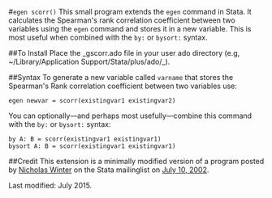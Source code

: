 
#``egen scorr()``
This small program extends the ``egen`` command in Stata. It calculates the Spearman's rank correlation coefficient between two variables using the ``egen`` command and stores it in a new variable. This is most useful when combined with the ``by:`` or ``bysort:`` syntax.

##To Install
Place the \_gscorr.ado file in your user ado directory (e.g, ~/Library/Application Support/Stata/plus/ado/_).

##Syntax
To generate a new variable called ``varname`` that stores the Spearman's Rank correlation coefficient between two variables use:

	egen newvar = scorr(existingvar1 existingvar2)

You can optionally—and perhaps most usefully—combine this command with the ``by:`` or ``bysort:`` syntax:

	by A: B = scorr(existingvar1 existingvar1)
	bysort A: B = scorr(existingvar1 existingvar1)

##Credit
This extension is a minimally modified version of a program posted by [Nicholas Winter](mailto:nwinter[at]virginia.edu) on the Stata mailinglist on [July 10, 2002](http://www.stata.com/statalist/archive/2002-07/msg00179.html). 

Last modified: July 2015.

